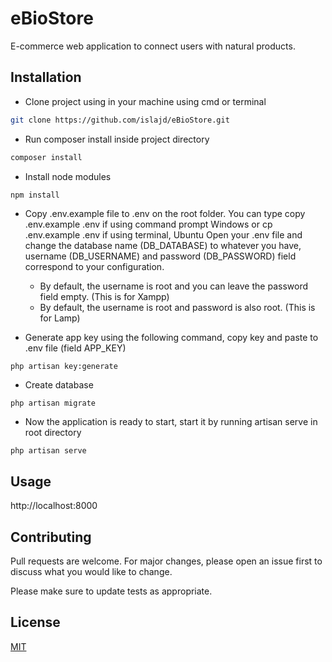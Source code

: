 # eBioStore
E-commerce web application to connect users with natural products.

## Installation

* Clone project using in your machine using cmd or terminal

```bash
git clone https://github.com/islajd/eBioStore.git
```

* Run composer install inside project directory
```bash
composer install
```

* Install node modules
```bash
npm install
```


* Copy .env.example file to .env on the root folder. You can type copy .env.example .env if using command prompt Windows or cp .env.example .env if using terminal, Ubuntu
Open your .env file and change the database name (DB_DATABASE) to whatever you have, username (DB_USERNAME) and password (DB_PASSWORD) field correspond to your configuration.
  * By default, the username is root and you can leave the password field empty. (This is for Xampp)
  * By default, the username is root and password is also root. (This is for Lamp)
  
* Generate app key using the following command, copy key and paste to .env file (field APP_KEY)
```$xslt
php artisan key:generate
```

* Create database

```$xslt
php artisan migrate
```

* Now the application is ready to start, start it by running artisan serve in root directory
```$xslt
php artisan serve
```

## Usage

http://localhost:8000

## Contributing
Pull requests are welcome. For major changes, please open an issue first to discuss what you would like to change.

Please make sure to update tests as appropriate.

## License
[MIT](https://choosealicense.com/licenses/mit/)
